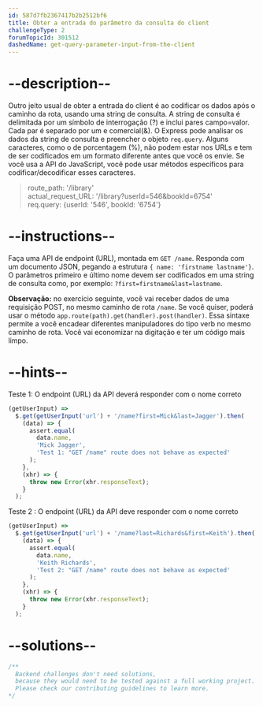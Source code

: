 ```yaml
---
id: 587d7fb2367417b2b2512bf6
title: Obter a entrada do parâmetro da consulta do client
challengeType: 2
forumTopicId: 301512
dashedName: get-query-parameter-input-from-the-client
---
```


# --description--

Outro jeito usual de obter a entrada do client é ao codificar os dados após o caminho da rota, usando uma string de consulta. A string de consulta é delimitada por um símbolo de interrogação (?) e inclui pares campo=valor. Cada par é separado por um e comercial(&). O Express pode analisar os dados da string de consulta e preencher o objeto `req.query`. Alguns caracteres, como o de porcentagem (%), não podem estar nos URLs e tem de ser codificados em um formato diferente antes que você os envie. Se você usa a API do JavaScript, você pode usar métodos específicos para codificar/decodificar esses caracteres.

<blockquote>route_path: '/library'<br>actual_request_URL: '/library?userId=546&#x26;bookId=6754' <br>req.query: {userId: '546', bookId: '6754'}</blockquote>

# --instructions--

Faça uma API de endpoint (URL), montada em `GET /name`. Responda com um documento JSON, pegando a estrutura `{ name: 'firstname lastname'}`. O parâmetros primeiro e último nome devem ser codificados em uma string de consulta como, por exemplo: `?first=firstname&last=lastname`.

**Observação:** no exercício seguinte, você vai receber dados de uma requisição POST, no mesmo caminho de rota `/name`. Se você quiser, poderá usar o método `app.route(path).get(handler).post(handler)`. Essa sintaxe permite a você encadear diferentes manipuladores do tipo verb no mesmo caminho de rota. Você vai economizar na digitação e ter um código mais limpo.

# --hints--

Teste 1: O endpoint (URL) da API deverá responder com o nome correto

```js
(getUserInput) =>
  $.get(getUserInput('url') + '/name?first=Mick&last=Jagger').then(
    (data) => {
      assert.equal(
        data.name,
        'Mick Jagger',
        'Test 1: "GET /name" route does not behave as expected'
      );
    },
    (xhr) => {
      throw new Error(xhr.responseText);
    }
  );
```

Teste 2 : O endpoint (URL) da API deve responder com o nome correto

```js
(getUserInput) =>
  $.get(getUserInput('url') + '/name?last=Richards&first=Keith').then(
    (data) => {
      assert.equal(
        data.name,
        'Keith Richards',
        'Test 2: "GET /name" route does not behave as expected'
      );
    },
    (xhr) => {
      throw new Error(xhr.responseText);
    }
  );
```

# --solutions--

```js
/**
  Backend challenges don't need solutions, 
  because they would need to be tested against a full working project. 
  Please check our contributing guidelines to learn more.
*/
```

